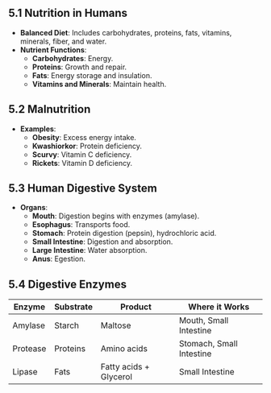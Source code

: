 ## 5.1 Nutrition in Humans
- **Balanced Diet**: Includes carbohydrates, proteins, fats, vitamins, minerals, fiber, and water.
- **Nutrient Functions**: 
  - **Carbohydrates**: Energy.
  - **Proteins**: Growth and repair.
  - **Fats**: Energy storage and insulation.
  - **Vitamins and Minerals**: Maintain health.

## 5.2 Malnutrition
- **Examples**:  
  - **Obesity**: Excess energy intake.
  - **Kwashiorkor**: Protein deficiency.
  - **Scurvy**: Vitamin C deficiency.
  - **Rickets**: Vitamin D deficiency.

## 5.3 Human Digestive System
- **Organs**:
  - **Mouth**: Digestion begins with enzymes (amylase).
  - **Esophagus**: Transports food.
  - **Stomach**: Protein digestion (pepsin), hydrochloric acid.
  - **Small Intestine**: Digestion and absorption.
  - **Large Intestine**: Water absorption.
  - **Anus**: Egestion.

## 5.4 Digestive Enzymes
| **Enzyme** | **Substrate**  | **Product**       | **Where it Works** |
|------------|----------------|-------------------|--------------------|
| Amylase    | Starch         | Maltose           | Mouth, Small Intestine |
| Protease   | Proteins       | Amino acids       | Stomach, Small Intestine |
| Lipase     | Fats           | Fatty acids + Glycerol | Small Intestine |
